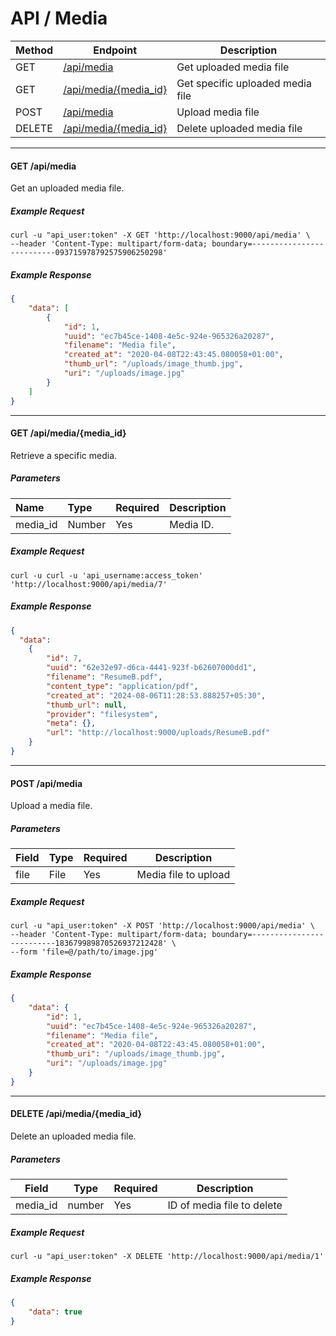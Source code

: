 # API / Media

Method | Endpoint                                             | Description
-------|------------------------------------------------------|---------------------------------
GET    | [/api/media](#get-apimedia)                          | Get uploaded media file
GET    | [/api/media/{media_id}](#get-apimediamedia_id)       | Get specific uploaded media file
POST   | [/api/media](#post-apimedia)                         | Upload media file
DELETE | [/api/media/{media_id}](#delete-apimediamedia_id)    | Delete uploaded media file

______________________________________________________________________

#### GET /api/media

Get an uploaded media file.

##### Example Request

```shell
curl -u "api_user:token" -X GET 'http://localhost:9000/api/media' \
--header 'Content-Type: multipart/form-data; boundary=--------------------------093715978792575906250298'
```

##### Example Response

```json
{
    "data": [
        {
            "id": 1,
            "uuid": "ec7b45ce-1408-4e5c-924e-965326a20287",
            "filename": "Media file",
            "created_at": "2020-04-08T22:43:45.080058+01:00",
            "thumb_url": "/uploads/image_thumb.jpg",
            "uri": "/uploads/image.jpg"
        }
    ]
}
```
______________________________________________________________________

#### GET /api/media/{media_id}

Retrieve a specific media.

##### Parameters

| Name          | Type      | Required | Description      |
|:--------------|:----------|:---------|:-----------------|
| media_id      | Number    | Yes      | Media ID.        |

##### Example Request

```shell
curl -u curl -u 'api_username:access_token' 'http://localhost:9000/api/media/7' 
```

##### Example Response

```json
{
  "data": 
    {
        "id": 7,
        "uuid": "62e32e97-d6ca-4441-923f-b62607000dd1",
        "filename": "ResumeB.pdf",
        "content_type": "application/pdf",
        "created_at": "2024-08-06T11:28:53.888257+05:30",
        "thumb_url": null,
        "provider": "filesystem",
        "meta": {},
        "url": "http://localhost:9000/uploads/ResumeB.pdf"
    }
}
```
______________________________________________________________________

#### POST /api/media

Upload a media file.

##### Parameters

| Field | Type      | Required | Description         |
|-------|-----------|----------|---------------------|
| file  | File      | Yes      | Media file to upload|

##### Example Request

```shell
curl -u "api_user:token" -X POST 'http://localhost:9000/api/media' \
--header 'Content-Type: multipart/form-data; boundary=--------------------------183679989870526937212428' \
--form 'file=@/path/to/image.jpg'
```

##### Example Response

```json
{
    "data": {
        "id": 1,
        "uuid": "ec7b45ce-1408-4e5c-924e-965326a20287",
        "filename": "Media file",
        "created_at": "2020-04-08T22:43:45.080058+01:00",
        "thumb_uri": "/uploads/image_thumb.jpg",
        "uri": "/uploads/image.jpg"
    }
}
```

______________________________________________________________________

#### DELETE /api/media/{media_id}

Delete an uploaded media file.

##### Parameters

| Field    | Type      | Required | Description             |
|----------|-----------|----------|-------------------------|
| media_id | number    | Yes      | ID of media file to delete |

##### Example Request

```shell
curl -u "api_user:token" -X DELETE 'http://localhost:9000/api/media/1'
```

##### Example Response

```json
{
    "data": true
}
```

